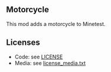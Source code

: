 ## Motorcycle

This mod adds a motorcycle to Minetest.

## Licenses
- Code: see [LICENSE](https://github.com/APercy/automobiles_pck/blob/main/LICENSE)
- Media: see [license_media.txt](https://github.com/APercy/automobiles_pck/blob/main/license_media.txt)
